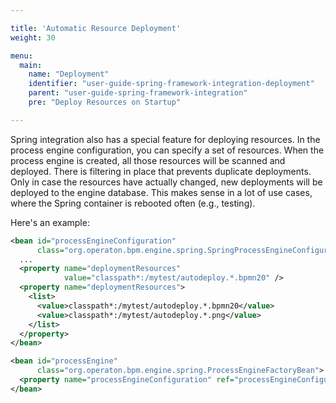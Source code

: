 ```yaml
---

title: 'Automatic Resource Deployment'
weight: 30

menu:
  main:
    name: "Deployment"
    identifier: "user-guide-spring-framework-integration-deployment"
    parent: "user-guide-spring-framework-integration"
    pre: "Deploy Resources on Startup"

---
```


Spring integration also has a special feature for deploying resources. In the process engine configuration, you can specify a set of resources. When the process engine is created, all those resources will be scanned and deployed. There is filtering in place that prevents duplicate deployments. Only in case the resources have actually changed, new deployments will be deployed to the engine database. This makes sense in a lot of use cases, where the Spring container is rebooted often (e.g., testing).

Here's an example:

```xml
<bean id="processEngineConfiguration"
      class="org.operaton.bpm.engine.spring.SpringProcessEngineConfiguration">
  ...
  <property name="deploymentResources"
            value="classpath*:/mytest/autodeploy.*.bpmn20" />
  <property name="deploymentResources">
    <list>
      <value>classpath*:/mytest/autodeploy.*.bpmn20</value>
      <value>classpath*:/mytest/autodeploy.*.png</value>
    </list>
  </property>
</bean>

<bean id="processEngine"
      class="org.operaton.bpm.engine.spring.ProcessEngineFactoryBean">
  <property name="processEngineConfiguration" ref="processEngineConfiguration" />
</bean>
```
